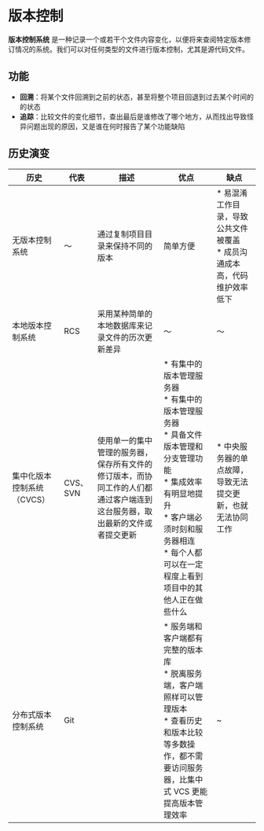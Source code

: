 # 版本控制

**版本控制系统** 是一种记录一个或若干个文件内容变化，以便将来查阅特定版本修订情况的系统。我们可以对任何类型的文件进行版本控制，尤其是源代码文件。

## 功能

* **回溯**：将某个文件回溯到之前的状态，甚至将整个项目回退到过去某个时间的的状态
* **追踪**：比较文件的变化细节，查出最后是谁修改了哪个地方，从而找出导致怪异问题出现的原因，又是谁在何时报告了某个功能缺陷

## 历史演变

| 历史                       | 代表     | 描述                                                                                                                       | 优点                                                                                                                                                                                                                     | 缺点                                                                          |
| -------------------------- | -------- | -------------------------------------------------------------------------------------------------------------------------- | ------------------------------------------------------------------------------------------------------------------------------------------------------------------------------------------------------------------------ | ----------------------------------------------------------------------------- |
| 无版本控制系统             | ～       | 通过复制项目目录来保持不同的版本                                                                                           | 简单方便                                                                                                                                                                                                                 | * 易混淆工作目录，导致公共文件被覆盖 <br> *  成员沟通成本高，代码维护效率低下 |
| 本地版本控制系统           | RCS      | 采用某种简单的本地数据库来记录文件的历次更新差异                                                                           | ～                                                                                                                                                                                                                       | ～                                                                            |
| 集中化版本控制系统（CVCS） | CVS、SVN | 使用单一的集中管理的服务器，保存所有文件的修订版本，而协同工作的人们都通过客户端连到这台服务器，取出最新的文件或者提交更新 | * 有集中的版本管理服务器 <br> * 有集中的版本管理服务器 <br> * 具备文件版本管理和分支管理功能 <br> * 集成效率有明显地提升 <br> * 客户端必须时刻和服务器相连 <br> * 每个人都可以在一定程度上看到项目中的其他人正在做些什么 | * 中央服务器的单点故障，导致无法提交更新，也就无法协同工作                    |
| 分布式版本控制系统         | Git      |                                                                                                                            | * 服务端和客户端都有完整的版本库 <br> * 脱离服务端，客户端照样可以管理版本 <br> * 查看历史和版本比较等多数操作，都不需要访问服务器，比集中式 VCS 更能提高版本管理效率                                                    | ~                                                                             |